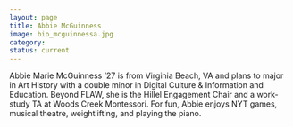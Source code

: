 ```yaml
---
layout: page
title: Abbie McGuinness
image: bio_mcguinnessa.jpg
category:
status: current
---
```


Abbie Marie McGuinness ’27 is from Virginia Beach, VA and plans to major in Art History with a double minor in Digital Culture & Information and Education. Beyond FLAW, she is the Hillel Engagement Chair and a work-study TA at Woods Creek Montessori. For fun, Abbie enjoys NYT games, musical theatre, weightlifting, and playing the piano.
